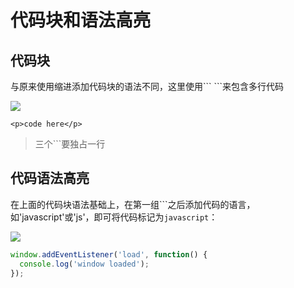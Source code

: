代码块和语法高亮
====

代码块
----

与原来使用缩进添加代码块的语法不同，这里使用\``` \```来包含多行代码

![](http://xianbai.me/learn-md/article/extension/images/code.png)

```
<p>code here</p>
```

>三个```要独占一行

代码语法高亮
----

在上面的代码块语法基础上，在第一组```之后添加代码的语言，如'javascript'或'js'，即可将代码标记为`javascript`：

![](http://xianbai.me/learn-md/article/extension/images/code-js.png)

```js
window.addEventListener('load', function() {
  console.log('window loaded');
});
```
